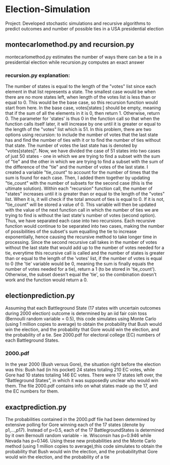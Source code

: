 # Election-Simulation
Project: Developed stochastic simulations and recursive algorithms to predict outcomes and number of possible ties in a USA presidential election 

## montecarlomethod.py and recursion.py
montecarlomethod.py estimates the number of ways there can be a tie in a presidential election while recursion.py computes an exact answer

### recursion.py explanation: 
The number of states is equal to the length of the "votes" list since each element in that list represents a state. The smallest case would be when there are no more states left, when length of the votes list is less than or equal to 0. This would be the base case, so this recursion function would start from here. In the base case, votes[states:] should be empty, meaning that if the sum of all the elements in it is 0, then return 1. Otherwise, return 0. The parameter for 'states' is thus 0 in the function call so that when the function calls itself later, it will increase by one until it is greater or equal to the length of the "votes" list which is 51. In this problem, there are two options using recursion: to include the number of votes that the last state has and find the number of ties with it or to find the number of ties without that state. The number of votes the last state has is denoted by "votes[states]". Now, we have divided the case of 51 states into two cases of just 50 states - one in which we are trying to find a subset with the sum of "tie" and the other in which we are trying to find a subset with the sum of the difference of the "tie" and the number of votes of the last state. I created a variable "tie_count" to account for the number of times that the sum is found for each case. Then, I added them together by updating "tie_count" with the number of subsets for the second case (this is the ultimate solution). Within each "recursion" function call, the number of "states" increases until it is greater than or equal to the length of the "votes" list. When it is, it will check if the total amount of ties is equal to 0. If it is not, "tie_count" will be stored a value of 0. This variable will then be updated with the value of the next function call in which the number of ties we are trying to find is without the last state's number of votes (second option). Thus, we have separated each case into two recursions. Each recursive function would continue to be separated into two cases, making the number of possibilities of the subset's sum equalling the tie to increase exponentially, hence causing the recursive method to take longer time in processing. Since the second recursive call takes in the number of votes without the last state that would add up to the number of votes needed for a tie, everytime this recursive call is called and the number of states is greater than or equal to the length of the 'votes' list, if the number of votes is equal to 0 (the 'tie' variable would be 0, meaning the sum is finally equals the number of votes needed for a tie), return a 1 (to be stored in 'tie_count'). Otherwise, the subset doesn't equal the 'tie', so the combination doesn't work and the function would return a 0.

## electionprediction.py
Assuming that each Battleground State (17 states with uncertain outcomes during 2000 election) outcome is determined by an iid fair coin toss (Bernoulli random variable = 0.5), this code simulates using Monte Carlo (using 1 million copies to average) to obtain the probability that Bush would win the election, and the probability that Gore would win the election, and the probability of a tie. See 2000.pdf for electoral college (EC) numbers of each Battleground States.

### 2000.pdf
In the year 2000 (Bush versus Gore), the situation right before the election was this: Bush had (in his pocket) 24 states totaling 210 EC votes, while Gore had 10 states totaling 146 EC votes. There were 17 states left over, the “Battleground States”, in which it was supposedly unclear who would win them. The file 2000.pdf contains info on what states made up the 17, and the EC numbers for them.

## exactprediction.py
The probabilities contained in the 2000.pdf file had been determined by extensive polling for Gore winning each of the 17 states (denote by p1,...,p17). Instead of p=0.5, each of the 17 BattlegroundStates is determined by it own Bernoulli random variable - ie. Wisconsin has p=0.946 while Nevada has p=0.146. Using these new probabilities and the Monte Carlo method (using 1 million copies to average),this code simulates to obtain the probability that Bush would win the election, and the probabilitythat Gore would win the election, and the probability of a tie
